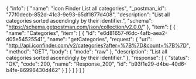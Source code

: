 {
  "info": {
    "name": "Icon Finder List all categories",
    "_postman_id": "77f0decb-852d-41c3-9e93-65df1877d408",
    "description": "List all categories sorted ascendingly by their identifier.",
    "schema": "https://schema.getpostman.com/json/collection/v2.0.0/"
  },
  "item": [
    {
      "name": "Categories",
      "item": [
        {
          "id": "e6d81657-f6dc-4afb-aea2-d05e54525541",
          "name": "getCategories",
          "request": {
            "url": "http://api.iconfinder.com/v2/categories?after=%7B%7D&count=%7B%7D",
            "method": "GET",
            "body": {
              "mode": "raw"
            },
            "description": "List all categories sorted ascendingly by their identifier."
          },
          "response": [
            {
              "status": "OK",
              "code": 200,
              "name": "Response_200",
              "id": "b93f1e29-d4be-40d6-b4fe-86996430d462"
            }
          ]
        }
      ]
    }
  ]
}